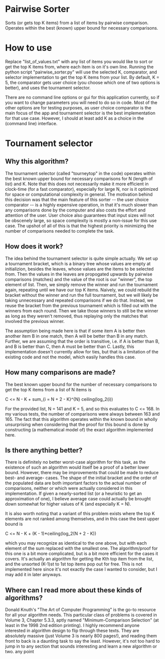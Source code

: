 # Pairwise Sorter
Sorts (or gets top K items) from a list of items by pairwise comparison. Operates within the best (known) upper bound for necessary comparisons.

# How to use
Replace "list_of_values.txt" with any list of items you would like to sort or get the top K items from, where each item is on it's own line. 
Running the python script "pairwise_sorter.py" will use the selected K, comparator, and selector implementation to get the top K items from your list.
By default, K = 5, the comparator gets user choice (you choose which one of two options is better), and uses the tournament selector.

There are no command line options or gui for this application currently, so if you want to change parameters you will need to do so in code.
Most of the other options are for testing purposes, as user choice comparator is the main focus of the app and tournament selector is the
best implementation for that use case. However, I should at least add K as a choice in the (command line) interface.

# Tournament selector
## Why this algorithm?
The tournament selector (called "tourneytop" in the code) operates within the best known upper bound for necessary comparisons for N (length of list) and K.
Note that this does not necessarily make it more efficient in clock-time (for a fast comparator), especially for large N, nor is it optimized for space or 
computational complexity in general. The motivation behind this decision was that the main feature of this sorter -- the user choice comparator -- is a highly 
expensive operation, in that it's much slower than any comparisons done by the computer and also costs the effort and attention of the user. User choice also 
guarantees that input sizes will not be obscenely large, so space complexity is mostly a non-issue for this use case. The upshot of all of this is that the
highest priority is minimizing the number of comparisons needed to complete the task.

## How does it work?
The idea behind the tournament selector is quite simple actually. We set up a tournament bracket, which is a binary tree whose values are empty at initializion,
besides the leaves, whose values are the items to be selected from. Then the values in the leaves are propogated upwards by pairwise comparisons (matches) and
the value of the root is our "winner", the top element of list. Then, we simply remove the winner and run the tournament again, repeating until we have our top K
items. Naively, we could rebuild the bracket without the winner and run the full tournament, but we will likely be taking unnecessary and repeated comparisons if we do that.
Instead, we reuse the bracket from the previous tournament which is filled out with the winners from each round. Then we take those winners to still be the winner as
long as they weren't removed, thus replaying only the matches that involved the previous winner.

The assumption being made here is that if some item A is better then another item B in one match, then A will be better than B in any match. Further, we are assuming that
the order is transitive, i.e. if A is better than B, and B is better than C, then A must be better than C. Lastly, this implementation doesn't currently allow for
ties, but that is a limitation of the existing code and not the model, which easily handles this case.

## How many comparisons are made?
The best known upper bound for the number of necessary comparisons to get the top K items from a list of N items is

C <= N - K + sum_{i = N + 2 - K}^{N} ceiling(log_2(i))

For the provided list, N = 141 and K = 5, and so this evaluates to C <= 168. In my various tests, the number of comparisons were always between 163 and 165. The fact
that this algorithm operates within the known bound in wholly unsurprising when considering that the proof for this bound is done by constructing (a mathematical model
of) the exact algorithm implemented here.

## Is there anything better?
There is definitely no better worst-case algorithm for this task, as the existence of such an algorithm would itself be a proof of a better lower bound. However,
there may be improvements that could be made to reduce best- and average- cases. The shape of the initial bracket and the order of the populated data are both important
factors to the actual number of comparisons, neither or which were actually considered in this implementation. If given a nearly-sorted list (or a heuristic to get an
approximation of one), I believe average case could actually be brought down somewhat for higher values of K (and especially K = N).

It is also worth noting that a variant of this problem exists where the top K elements are not ranked among themselves, and in this case the best upper bound is

C <= N - K + (K - 1)*ceiling(log_2(N + 2 - K))

which you may recognize as identical to the one above, but with each element of the sum replaced with the smallest one. The algorithm/proof for this one is a bit more
complicated, but is a bit more efficient for the cases it covers. It's actually an algorithm for getting the Kth top item from the list, and the unsorted (K-1)st to 1st
top items pop out for free. This is not implemented here since it's not exactly the case I wanted to consider, but I may add it in later anyways.

## Where can I read more about these kinds of algorithms?
Donald Knuth's "The Art of Computer Programming" is the go-to resource for all your algorithm needs. This particular class of problems is covered in Volume 3, 
Chapter 5.3.3, aptly named "Minimum-Comparison Selection" (at least in the 1998 2nd edition printing). I highly recommend anyone interested in algorithm design to flip 
through these texts. They are absolutely massive (just Volume 3 is nearly 800 pages!), and reading them front to back is a daunting task to say the least. However, it's 
not too hard to jump in to any section that sounds interesting and learn a new algorithm or two.
any point
